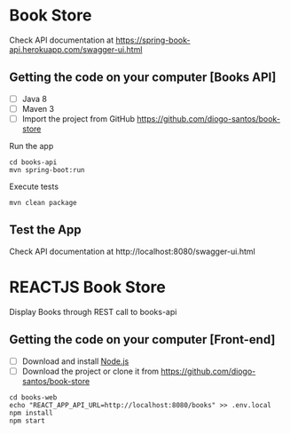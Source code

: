# Book Store
Check API documentation at https://spring-book-api.herokuapp.com/swagger-ui.html

## Getting the code on your computer [Books API]
- [ ] Java 8
- [ ] Maven 3
- [ ] Import the project from GitHub https://github.com/diogo-santos/book-store

Run the app
```
cd books-api
mvn spring-boot:run
```

Execute tests
```
mvn clean package
```

## Test the App
Check API documentation at http://localhost:8080/swagger-ui.html

# REACTJS Book Store
Display Books through REST call to books-api

## Getting the code on your computer [Front-end]
- [ ] Download and install <a href="https://nodejs.org/en/download/" target="_blank">Node.js</a>
- [ ] Download the project or clone it from https://github.com/diogo-santos/book-store
```
cd books-web
echo "REACT_APP_API_URL=http://localhost:8080/books" >> .env.local
npm install
npm start
```
